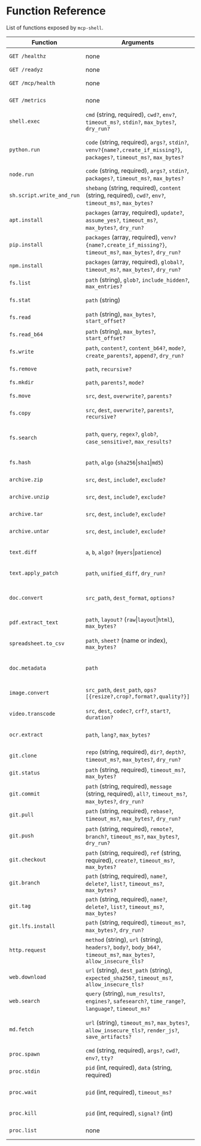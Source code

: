 # Function Reference

List of functions exposed by `mcp-shell`.

| Function | Arguments | Output | Description |
| --- | --- | --- | --- |
| `GET /healthz` | none | `{status:"ok", name, version, uptime}` | Basic liveness probe |
| `GET /readyz` | none | `{status:"ok", name, version, uptime}` | Readiness probe |
| `GET /mcp/health` | none | `{status:"ok", name, version, uptime}` | MCP-native health endpoint |
| `GET /metrics` | none | Prometheus metrics | Prometheus metrics endpoint |
| `shell.exec` | `cmd` (string, required), `cwd?`, `env?`, `timeout_ms?`, `stdin?`, `max_bytes?`, `dry_run?` | `{stdout, stderr, exit_code, duration_ms, stdout_truncated, stderr_truncated, error?}` | Execute a shell command in the container |
| `python.run` | `code` (string, required), `args?`, `stdin?`, `venv?{name?,create_if_missing?}`, `packages?`, `timeout_ms?`, `max_bytes?` | `{stdout, stderr, exit_code, duration_ms, stdout_truncated, stderr_truncated, artifacts?, error?}` | Execute Python code, optionally in a virtual environment |
| `node.run` | `code` (string, required), `args?`, `stdin?`, `packages?`, `timeout_ms?`, `max_bytes?` | `{stdout, stderr, exit_code, duration_ms, stdout_truncated, stderr_truncated, artifacts?, error?}` | Execute Node.js code |
| `sh.script.write_and_run` | `shebang` (string, required), `content` (string, required), `cwd?`, `env?`, `timeout_ms?`, `max_bytes?` | `{stdout, stderr, exit_code, duration_ms, stdout_truncated, stderr_truncated, error?}` | Write a script to a temp file and run it |
| `apt.install` | `packages` (array, required), `update?`, `assume_yes?`, `timeout_ms?`, `max_bytes?`, `dry_run?` | `{installed, stdout, stderr, exit_code, duration_ms, stdout_truncated, stderr_truncated, error?}` | Install system packages via apt-get |
| `pip.install` | `packages` (array, required), `venv?{name?,create_if_missing?}`, `timeout_ms?`, `max_bytes?`, `dry_run?` | `{installed, stdout, stderr, exit_code, duration_ms, stdout_truncated, stderr_truncated, error?}` | Install Python packages via pip |
| `npm.install` | `packages` (array, required), `global?`, `timeout_ms?`, `max_bytes?`, `dry_run?` | `{installed, stdout, stderr, exit_code, duration_ms, stdout_truncated, stderr_truncated, error?}` | Install Node.js packages via npm |
| `fs.list` | `path` (string), `glob?`, `include_hidden?`, `max_entries?` | `{entries:[{name,type,size,mtime,mode}], duration_ms, error?}` | List directory entries |
| `fs.stat` | `path` (string) | `{type,size,mode,mtime,uid,gid,symlink_target?,duration_ms,error?}` | File or directory metadata |
| `fs.read` | `path` (string), `max_bytes?`, `start_offset?` | `{content, truncated, duration_ms, error?}` | Read UTF-8 text file |
| `fs.read_b64` | `path` (string), `max_bytes?`, `start_offset?` | `{content_b64, truncated, duration_ms, error?}` | Read file as base64 |
| `fs.write` | `path`, `content?`, `content_b64?`, `mode?`, `create_parents?`, `append?`, `dry_run?` | `{bytes_written, duration_ms, error?}` | Write a file |
| `fs.remove` | `path`, `recursive?` | `{removed, duration_ms, error?}` | Remove file or directory |
| `fs.mkdir` | `path`, `parents?`, `mode?` | `{created, duration_ms, error?}` | Create directory |
| `fs.move` | `src`, `dest`, `overwrite?`, `parents?` | `{moved, duration_ms, error?}` | Move or rename a file |
| `fs.copy` | `src`, `dest`, `overwrite?`, `parents?`, `recursive?` | `{copied, duration_ms, error?}` | Copy a file or directory |
| `fs.search` | `path`, `query`, `regex?`, `glob?`, `case_sensitive?`, `max_results?` | `{matches:[{file,line,byte_offset,preview}], duration_ms, error?}` | Search file contents using ripgrep (requires `rg`) |
| `fs.hash` | `path`, `algo` (`sha256`\|`sha1`\|`md5`) | `{hash, duration_ms, error?}` | Compute a file checksum |
| `archive.zip` | `src`, `dest`, `include?`, `exclude?` | `{archive_path, files, duration_ms, error?}` | Create a zip archive |
| `archive.unzip` | `src`, `dest`, `include?`, `exclude?` | `{extracted, files, duration_ms, error?}` | Extract a zip archive |
| `archive.tar` | `src`, `dest`, `include?`, `exclude?` | `{archive_path, files, duration_ms, error?}` | Create a tar archive |
| `archive.untar` | `src`, `dest`, `include?`, `exclude?` | `{extracted, files, duration_ms, error?}` | Extract a tar archive |
| `text.diff` | `a`, `b`, `algo?` (`myers`\|`patience`) | `{unified_diff, duration_ms, error?}` | Compute unified diff between two strings |
| `text.apply_patch` | `path`, `unified_diff`, `dry_run?` | `{patched, hunks_applied, hunks_failed, duration_ms, error?}` | Apply a unified diff patch to a file |
| `doc.convert` | `src_path`, `dest_format`, `options?` | `{dest_path,size,duration_ms,error?}` | Convert documents via LibreOffice or Pandoc |
| `pdf.extract_text` | `path`, `layout?` (`raw`\|`layout`\|`html`), `max_bytes?` | `{text,truncated,duration_ms,error?}` | Extract text from a PDF |
| `spreadsheet.to_csv` | `path`, `sheet?` (name or index), `max_bytes?` | `{csv,truncated,duration_ms,error?}` | Convert a spreadsheet sheet to CSV |
| `doc.metadata` | `path` | `{mime,pages?,words?,created?,modified?,duration_ms,error?}` | Retrieve document metadata |
| `image.convert` | `src_path`, `dest_path`, `ops?[{resize?,crop?,format?,quality?}]` | `{dest_path,duration_ms,error?}` | Convert or transform images via ImageMagick |
| `video.transcode` | `src`, `dest`, `codec?`, `crf?`, `start?`, `duration?` | `{dest,duration_ms,error?}` | Transcode video files via ffmpeg |
| `ocr.extract` | `path`, `lang?`, `max_bytes?` | `{text,truncated,duration_ms,error?}` | Extract text from images via Tesseract |
| `git.clone` | `repo` (string, required), `dir?`, `depth?`, `timeout_ms?`, `max_bytes?`, `dry_run?` | `{stdout, stderr, exit_code, duration_ms, stdout_truncated, stderr_truncated, error?}` | Clone a git repository |
| `git.status` | `path` (string, required), `timeout_ms?`, `max_bytes?` | `{stdout, stderr, exit_code, duration_ms, stdout_truncated, stderr_truncated, error?}` | Git status (porcelain) |
| `git.commit` | `path` (string, required), `message` (string, required), `all?`, `timeout_ms?`, `max_bytes?`, `dry_run?` | `{stdout, stderr, exit_code, duration_ms, stdout_truncated, stderr_truncated, commit?, error?}` | Commit changes |
| `git.pull` | `path` (string, required), `rebase?`, `timeout_ms?`, `max_bytes?`, `dry_run?` | `{stdout, stderr, exit_code, duration_ms, stdout_truncated, stderr_truncated, error?}` | Pull latest changes |
| `git.push` | `path` (string, required), `remote?`, `branch?`, `timeout_ms?`, `max_bytes?`, `dry_run?` | `{stdout, stderr, exit_code, duration_ms, stdout_truncated, stderr_truncated, error?}` | Push commits (requires `GIT_ALLOW_PUSH=1`) |
| `git.checkout` | `path` (string, required), `ref` (string, required), `create?`, `timeout_ms?`, `max_bytes?` | `{stdout, stderr, exit_code, duration_ms, stdout_truncated, stderr_truncated, error?}` | Checkout a git ref |
| `git.branch` | `path` (string, required), `name?`, `delete?`, `list?`, `timeout_ms?`, `max_bytes?` | `{stdout, stderr, exit_code, duration_ms, stdout_truncated, stderr_truncated, branches?, error?}` | Manage branches |
| `git.tag` | `path` (string, required), `name?`, `delete?`, `list?`, `timeout_ms?`, `max_bytes?` | `{stdout, stderr, exit_code, duration_ms, stdout_truncated, stderr_truncated, tags?, error?}` | Manage tags |
| `git.lfs.install` | `path` (string, required), `timeout_ms?`, `max_bytes?`, `dry_run?` | `{stdout, stderr, exit_code, duration_ms, stdout_truncated, stderr_truncated, error?}` | Install Git LFS in a repository |
| `http.request` | `method` (string), `url` (string), `headers?`, `body?`, `body_b64?`, `timeout_ms?`, `max_bytes?`, `allow_insecure_tls?` | `{status, headers, body?, body_b64?, truncated, duration_ms, error?}` | Perform an HTTP request |
| `web.download` | `url` (string), `dest_path` (string), `expected_sha256?`, `timeout_ms?`, `allow_insecure_tls?` | `{path, size, sha256, duration_ms, error?}` | Download a file from the web |
| `web.search` | `query` (string), `num_results?`, `engines?`, `safesearch?`, `time_range?`, `language?`, `timeout_ms?` | `{results:[{title,url,snippet,published?,source}],duration_ms,error?}` | Metasearch via SearxNG |
| `md.fetch` | `url` (string), `timeout_ms?`, `max_bytes?`, `allow_insecure_tls?`, `render_js?`, `save_artifacts?` | `{title?,byline?,site_name?,published?,canonical_url?,markdown,truncated,artifacts?,duration_ms,error?}` | Fetch webpage and extract main content as Markdown |
| `proc.spawn` | `cmd` (string, required), `args?`, `cwd?`, `env?`, `tty?` | `{pid, duration_ms, error?}` | Spawn a long-running process |
| `proc.stdin` | `pid` (int, required), `data` (string, required) | `{bytes_written, duration_ms, error?}` | Write to stdin of a spawned process |
| `proc.wait` | `pid` (int, required), `timeout_ms?` | `{exit_code, stdout?, stderr?, truncated, duration_ms, error?}` | Wait for a spawned process to exit |
| `proc.kill` | `pid` (int, required), `signal?` (int) | `{killed, duration_ms, error?}` | Send a signal to a spawned process |
| `proc.list` | none | `{processes:[{pid,cmdline,start_time,cwd}], duration_ms, error?}` | List spawned processes |

